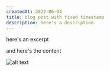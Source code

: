 ```yaml
---
createdAt: 2022-06-04
title: blog post with fixed timestamp
description: here's a description
---
```

here's an excerpt

<!-- more -->

and here's the content

<some-component foo="1234"></some-component>

![alt text](https://i.imgur.com/NWlUDdn.jpeg "title text")